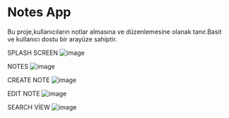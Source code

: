 # Notes App
 Bu proje,kullanıcıların notlar almasına ve düzenlemesine olanak tanır.Basit ve kullanıcı dostu bir arayüze sahiptir.


SPLASH SCREEN
![image](https://github.com/berfinilik/Notes-App/assets/140311905/1b8b510c-8da1-4755-8155-178bd2e522d3)

NOTES
![image](https://github.com/berfinilik/Notes-App/assets/140311905/d7eaea4e-d0a5-4602-9a41-146af988e9c5)

CREATE NOTE
![image](https://github.com/berfinilik/Notes-App/assets/140311905/12430f83-e92b-4610-9954-81371ba0a523)

EDIT NOTE
![image](https://github.com/berfinilik/Notes-App/assets/140311905/5f546b0b-efa7-4a2b-b9c8-025dd8c47122)

SEARCH VİEW
![image](https://github.com/berfinilik/Notes-App/assets/140311905/065cab88-45f6-4ee3-a936-5e86a257a0b8)





